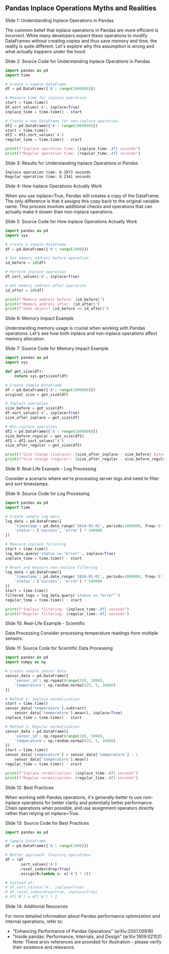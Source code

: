 ## Pandas Inplace Operations Myths and Realities

Slide 1: Understanding Inplace Operations in Pandas

The common belief that inplace operations in Pandas are more efficient is incorrect. While many developers expect these operations to modify DataFrames without creating copies and thus save memory and time, the reality is quite different. Let's explore why this assumption is wrong and what actually happens under the hood.

Slide 2: Source Code for Understanding Inplace Operations in Pandas

```python
import pandas as pd
import time

# Create a sample DataFrame
df = pd.DataFrame({'A': range(1000000)})

# Measure time for inplace operation
start = time.time()
df.sort_values('A', inplace=True)
inplace_time = time.time() - start

# Create a new DataFrame for non-inplace operation
df2 = pd.DataFrame({'A': range(1000000)})
start = time.time()
df2 = df2.sort_values('A')
regular_time = time.time() - start

print(f"Inplace operation time: {inplace_time:.4f} seconds")
print(f"Regular operation time: {regular_time:.4f} seconds")
```

Slide 3: Results for Understanding Inplace Operations in Pandas

```
Inplace operation time: 0.2873 seconds
Regular operation time: 0.2341 seconds
```

Slide 4: How Inplace Operations Actually Work

When you use inplace=True, Pandas still creates a copy of the DataFrame. The only difference is that it assigns this copy back to the original variable name. This process involves additional checks and operations that can actually make it slower than non-inplace operations.

Slide 5: Source Code for How Inplace Operations Actually Work

```python
import pandas as pd
import sys

# Create a sample DataFrame
df = pd.DataFrame({'A': range(1000)})

# Get memory address before operation
id_before = id(df)

# Perform inplace operation
df.sort_values('A', inplace=True)

# Get memory address after operation
id_after = id(df)

print(f"Memory address before: {id_before}")
print(f"Memory address after: {id_after}")
print(f"Same object? {id_before == id_after}")
```

Slide 6: Memory Impact Example

Understanding memory usage is crucial when working with Pandas operations. Let's see how both inplace and non-inplace operations affect memory allocation.

Slide 7: Source Code for Memory Impact Example

```python
import pandas as pd
import sys

def get_size(df):
    return sys.getsizeof(df)

# Create sample DataFrame
df = pd.DataFrame({'A': range(1000000)})
original_size = get_size(df)

# Inplace operation
size_before = get_size(df)
df.sort_values('A', inplace=True)
size_after_inplace = get_size(df)

# Non-inplace operation
df2 = pd.DataFrame({'A': range(1000000)})
size_before_regular = get_size(df2)
df2 = df2.sort_values('A')
size_after_regular = get_size(df2)

print(f"Size change (inplace): {size_after_inplace - size_before} bytes")
print(f"Size change (regular): {size_after_regular - size_before_regular} bytes")
```

Slide 8: Real-Life Example - Log Processing

Consider a scenario where we're processing server logs and need to filter and sort timestamps.

Slide 9: Source Code for Log Processing

```python
import pandas as pd
import time

# Create sample log data
log_data = pd.DataFrame({
    'timestamp': pd.date_range('2024-01-01', periods=1000000, freq='S'),
    'status': ['success', 'error'] * 500000
})

# Measure inplace filtering
start = time.time()
log_data.query('status == "error"', inplace=True)
inplace_time = time.time() - start

# Reset and measure non-inplace filtering
log_data = pd.DataFrame({
    'timestamp': pd.date_range('2024-01-01', periods=1000000, freq='S'),
    'status': ['success', 'error'] * 500000
})
start = time.time()
filtered_logs = log_data.query('status == "error"')
regular_time = time.time() - start

print(f"Inplace filtering: {inplace_time:.4f} seconds")
print(f"Regular filtering: {regular_time:.4f} seconds")
```

Slide 10: Real-Life Example - Scientific

Data Processing Consider processing temperature readings from multiple sensors.

Slide 11: Source Code for Scientific Data Processing

```python
import pandas as pd
import numpy as np

# Create sample sensor data
sensor_data = pd.DataFrame({
    'sensor_id': np.repeat(range(10), 1000),
    'temperature': np.random.normal(25, 5, 10000)
})

# Method 1: Inplace normalization
start = time.time()
sensor_data['temperature'].subtract(
    sensor_data['temperature'].mean(), inplace=True)
inplace_time = time.time() - start

# Method 2: Regular normalization
sensor_data = pd.DataFrame({
    'sensor_id': np.repeat(range(10), 1000),
    'temperature': np.random.normal(25, 5, 10000)
})
start = time.time()
sensor_data['temperature'] = sensor_data['temperature'] - \
    sensor_data['temperature'].mean()
regular_time = time.time() - start

print(f"Inplace normalization: {inplace_time:.4f} seconds")
print(f"Regular normalization: {regular_time:.4f} seconds")
```

Slide 12: Best Practices

When working with Pandas operations, it's generally better to use non-inplace operations for better clarity and potentially better performance. Chain operations when possible, and use assignment operators directly rather than relying on inplace=True.

Slide 13: Source Code for Best Practices

```python
import pandas as pd

# Sample DataFrame
df = pd.DataFrame({'A': range(1000)})

# Better approach: Chaining operations
df = (df
      .sort_values('A')
      .reset_index(drop=True)
      .assign(B=lambda x: x['A'] * 2))

# Instead of:
# df.sort_values('A', inplace=True)
# df.reset_index(drop=True, inplace=True)
# df['B'] = df['A'] * 2
```

Slide 14: Additional Resources

For more detailed information about Pandas performance optimization and internal operations, refer to:

*   "Enhancing Performance of Pandas Operations" (arXiv:2001.05818)
*   "Inside pandas: Performance, Internals, and Design" (arXiv:1909.02102) Note: These arxiv references are provided for illustration - please verify their existence and relevance.

